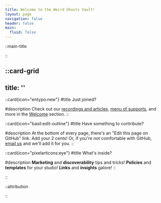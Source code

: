 ```yaml
---
title: Welcome to the Weird Ghosts Vault!
layout: page
navigation: false
header: false
main:
  fluid: false
---
```



::main-title

::


::card-grid
---
title: ''
---

::card{icon="entypo:new"}
#title
Just joined?

#description
Check out our [recordings and articles](/baby-ghosts/cohort-3-recordings), [menu of supports](https://vault.weirdghosts.ca/baby-ghosts/get-support/from-peer-supports), and more in the [Welcome](https://vault.weirdghosts.ca/baby-ghosts/welcome) section.
::

::card{icon="basil:edit-outline"}
#title
Have something to contribute?

#description
At the bottom of every page, there's an "Edit this page on GitHub" link. Add your 2 cents! Or, if you're not comfortable with GitHub, [email us](mailto:hello@weirdghosts.ca) and we'll add it for you.
::

::card{icon="pixelarticons:eye"}
#title
What's inside?

#description
**Marketing** and **discoverability** tips and tricks!
**Policies** and **templates** for your studio!
**Links** and **insights** galore! 
::

::


::attribution

::

